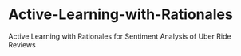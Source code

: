 # Active-Learning-with-Rationales
Active Learning with Rationales for Sentiment Analysis of Uber Ride Reviews
